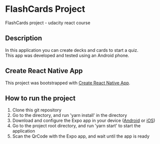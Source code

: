 # FlashCards Project

FlashCards project - udacity react course

## Description

In this application you can create decks and cards to start a quiz.
</br>
This app was developed and tested using an Android phone.

## Create React Native App

This project was bootstrapped with [Create React Native App](https://github.com/react-community/create-react-native-app).

## How to run the project

1. Clone this git repository
2. Go to the directory, and run 'yarn install' in the directory
3. Download and configure the Expo app in your device ([Android](https://play.google.com/store/apps/details?id=host.exp.exponent&referrer=www) or [iOS](https://itunes.apple.com/app/apple-store/id982107779))
4. Go to the project root directory, and run 'yarn start' to start the application
5. Scan the QrCode with the Expo app, and wait until the app is ready
